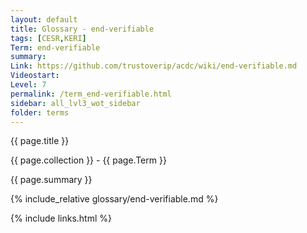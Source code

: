 ```yaml
---
layout: default
title: Glossary - end-verifiable
tags: [CESR,KERI]
Term: end-verifiable
summary: 
Link: https://github.com/trustoverip/acdc/wiki/end-verifiable.md
Videostart: 
Level: 7
permalink: /term_end-verifiable.html
sidebar: all_lvl3_wot_sidebar
folder: terms
---
```


{{ page.title }}

{{ page.collection }} - {{ page.Term }}

   {{ page.summary }}

{% include_relative glossary/end-verifiable.md %}

 {% include links.html %} 
